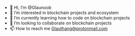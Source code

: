 - 👋 Hi, I’m @Glaunoob
- 👀 I’m interested in blockchain projects and ecosystem
- 🌱 I’m currently learning how to code on blockchain projects
- 💞️ I’m looking to collaborate on blockchain projects
- 📫 How to reach me Glauthang@protonmail.com

<!---
Glaunoob/Glaunoob is a ✨ special ✨ repository because its `README.md` (this file) appears on your GitHub profile.
You can click the Preview link to take a look at your changes.
--->

